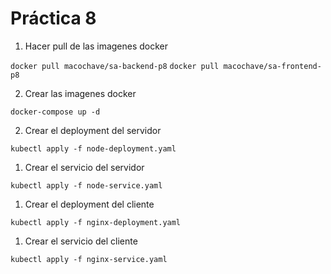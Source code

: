 # Práctica 8

1. Hacer pull de las imagenes docker

`docker pull macochave/sa-backend-p8`
`docker pull macochave/sa-frontend-p8`

2. Crear las imagenes docker

`docker-compose up -d`

2. Crear el deployment del servidor

`kubectl apply -f node-deployment.yaml`

1. Crear el servicio del servidor

`kubectl apply -f node-service.yaml`

1. Crear el deployment del cliente

`kubectl apply -f nginx-deployment.yaml`

1. Crear el servicio del cliente

`kubectl apply -f nginx-service.yaml`